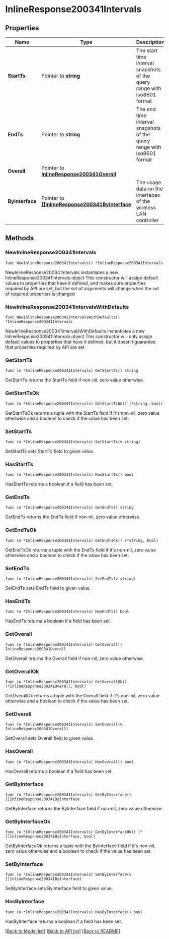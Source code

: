 # InlineResponse200341Intervals

## Properties

Name | Type | Description | Notes
------------ | ------------- | ------------- | -------------
**StartTs** | Pointer to **string** | The start time interval snapshots of the query range with iso8601 format | [optional] 
**EndTs** | Pointer to **string** | The end time interval snapshots of the query range with iso8601 format | [optional] 
**Overall** | Pointer to [**InlineResponse200341Overall**](InlineResponse200341Overall.md) |  | [optional] 
**ByInterface** | Pointer to [**[]InlineResponse200341ByInterface**](InlineResponse200341ByInterface.md) | The usage data on the interfaces of the wireless LAN controller | [optional] 

## Methods

### NewInlineResponse200341Intervals

`func NewInlineResponse200341Intervals() *InlineResponse200341Intervals`

NewInlineResponse200341Intervals instantiates a new InlineResponse200341Intervals object
This constructor will assign default values to properties that have it defined,
and makes sure properties required by API are set, but the set of arguments
will change when the set of required properties is changed

### NewInlineResponse200341IntervalsWithDefaults

`func NewInlineResponse200341IntervalsWithDefaults() *InlineResponse200341Intervals`

NewInlineResponse200341IntervalsWithDefaults instantiates a new InlineResponse200341Intervals object
This constructor will only assign default values to properties that have it defined,
but it doesn't guarantee that properties required by API are set

### GetStartTs

`func (o *InlineResponse200341Intervals) GetStartTs() string`

GetStartTs returns the StartTs field if non-nil, zero value otherwise.

### GetStartTsOk

`func (o *InlineResponse200341Intervals) GetStartTsOk() (*string, bool)`

GetStartTsOk returns a tuple with the StartTs field if it's non-nil, zero value otherwise
and a boolean to check if the value has been set.

### SetStartTs

`func (o *InlineResponse200341Intervals) SetStartTs(v string)`

SetStartTs sets StartTs field to given value.

### HasStartTs

`func (o *InlineResponse200341Intervals) HasStartTs() bool`

HasStartTs returns a boolean if a field has been set.

### GetEndTs

`func (o *InlineResponse200341Intervals) GetEndTs() string`

GetEndTs returns the EndTs field if non-nil, zero value otherwise.

### GetEndTsOk

`func (o *InlineResponse200341Intervals) GetEndTsOk() (*string, bool)`

GetEndTsOk returns a tuple with the EndTs field if it's non-nil, zero value otherwise
and a boolean to check if the value has been set.

### SetEndTs

`func (o *InlineResponse200341Intervals) SetEndTs(v string)`

SetEndTs sets EndTs field to given value.

### HasEndTs

`func (o *InlineResponse200341Intervals) HasEndTs() bool`

HasEndTs returns a boolean if a field has been set.

### GetOverall

`func (o *InlineResponse200341Intervals) GetOverall() InlineResponse200341Overall`

GetOverall returns the Overall field if non-nil, zero value otherwise.

### GetOverallOk

`func (o *InlineResponse200341Intervals) GetOverallOk() (*InlineResponse200341Overall, bool)`

GetOverallOk returns a tuple with the Overall field if it's non-nil, zero value otherwise
and a boolean to check if the value has been set.

### SetOverall

`func (o *InlineResponse200341Intervals) SetOverall(v InlineResponse200341Overall)`

SetOverall sets Overall field to given value.

### HasOverall

`func (o *InlineResponse200341Intervals) HasOverall() bool`

HasOverall returns a boolean if a field has been set.

### GetByInterface

`func (o *InlineResponse200341Intervals) GetByInterface() []InlineResponse200341ByInterface`

GetByInterface returns the ByInterface field if non-nil, zero value otherwise.

### GetByInterfaceOk

`func (o *InlineResponse200341Intervals) GetByInterfaceOk() (*[]InlineResponse200341ByInterface, bool)`

GetByInterfaceOk returns a tuple with the ByInterface field if it's non-nil, zero value otherwise
and a boolean to check if the value has been set.

### SetByInterface

`func (o *InlineResponse200341Intervals) SetByInterface(v []InlineResponse200341ByInterface)`

SetByInterface sets ByInterface field to given value.

### HasByInterface

`func (o *InlineResponse200341Intervals) HasByInterface() bool`

HasByInterface returns a boolean if a field has been set.


[[Back to Model list]](../README.md#documentation-for-models) [[Back to API list]](../README.md#documentation-for-api-endpoints) [[Back to README]](../README.md)



